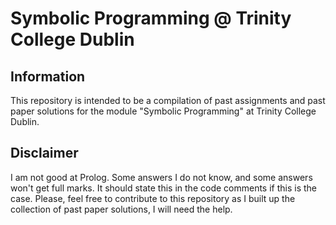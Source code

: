 # Symbolic Programming @ Trinity College Dublin

## Information
This repository is intended to be a compilation of past assignments and past paper solutions for the module "Symbolic Programming" at Trinity College Dublin.


## Disclaimer
I am not good at Prolog. Some answers I do not know, and some answers won't get full marks. It should state this in the code comments if this is the case. Please, feel free to contribute to this repository as I built up the collection of past paper solutions, I will need the help.
